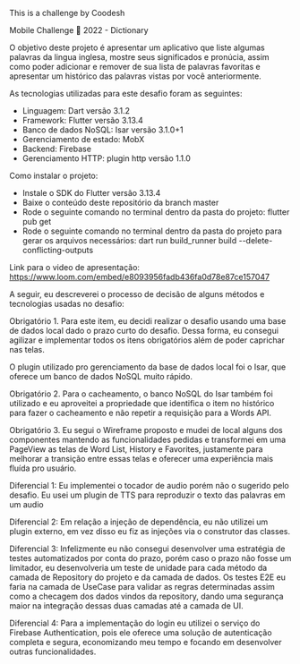 This is a challenge by Coodesh

Mobile Challenge 🏅 2022 - Dictionary

O objetivo deste projeto é apresentar um aplicativo que liste algumas palavras da lingua inglesa, mostre seus significados e pronúcia, assim como poder adicionar e remover de sua lista de palavras favoritas e apresentar um histórico das palavras vistas por você anteriormente.

As tecnologias utilizadas para este desafio foram as seguintes:
- Linguagem: Dart versão 3.1.2
- Framework: Flutter versão 3.13.4
- Banco de dados NoSQL: Isar versão 3.1.0+1
- Gerenciamento de estado: MobX
- Backend: Firebase
- Gerenciamento HTTP: plugin http versão 1.1.0

Como instalar o projeto:
- Instale o SDK do Flutter versão 3.13.4
- Baixe o conteúdo deste repositório da branch master
- Rode o seguinte comando no terminal dentro da pasta do projeto: flutter pub get
- Rode o seguinte comando no terminal dentro da pasta do projeto para gerar os arquivos necessários: dart run build_runner build --delete-conflicting-outputs

Link para o video de apresentação: https://www.loom.com/embed/e8093956fadb436fa0d78e87ce157047

A seguir, eu descreverei o processo de decisão de alguns métodos e tecnologias usadas no desafio:

Obrigatório 1. Para este item, eu decidi realizar o desafio usando uma base de dados local dado o prazo curto do desafio. Dessa forma, eu consegui agilizar e implementar todos os itens obrigatórios além de poder caprichar nas telas.

O plugin utilizado pro gerenciamento da base de dados local foi o Isar, que oferece um banco de dados NoSQL muito rápido.

Obrigatório 2. Para o cacheamento, o banco NoSQL do Isar também foi utilizado e eu aproveitei a propriedade que identifica o item no histórico para fazer o cacheamento e não repetir a requisição para a Words API.

Obrigatório 3. Eu segui o Wireframe proposto e mudei de local alguns dos componentes mantendo as funcionalidades pedidas e transformei em uma PageView as telas de Word List, History e Favorites, justamente para melhorar a transição entre essas telas e oferecer uma experiência mais fluída pro usuário.

Diferencial 1: Eu implementei o tocador de audio porém não o sugerido pelo desafio. Eu usei um plugin de TTS para reproduzir o texto das palavras em um audio

Diferencial 2: Em relação a injeção de dependência, eu não utilizei um plugin externo, em vez disso eu fiz as injeções via o construtor das classes.

Diferencial 3: Infelizmente eu não consegui desenvolver uma estratégia de testes automatizados por conta do prazo, porém caso o prazo não fosse um limitador, eu desenvolveria um teste de unidade para cada método da camada de Repository do projeto e da camada de dados. Os testes E2E eu faria na camada de UseCase para validar as regras determinadas assim como a checagem dos dados vindos da repository, dando uma segurança maior na integração dessas duas camadas até a camada de UI.

Diferencial 4: Para a implementação do login eu utilizei o serviço do Firebase Authentication, pois ele oferece uma solução de autenticação completa e segura, economizando meu tempo e focando em desenvolver outras funcionalidades.


